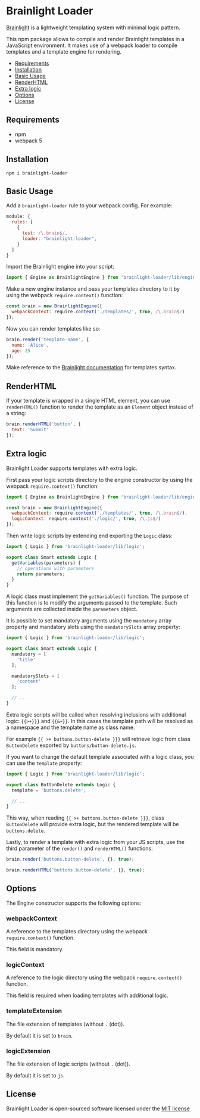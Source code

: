# Brainlight Loader

[Brainlight](https://github.com/GiromettaMarco/brainlight) is a lightweight templating system with minimal logic pattern.

This npm package allows to compile and render Brainlight templates in a JavaScript environment. It makes use of a webpack loader to compile templates and a template engine for rendering.

- [Requirements](#requirements)
- [Installation](#installation)
- [Basic Usage](#basic-usage)
- [RenderHTML](#renderhtml)
- [Extra logic](#extra-logic)
- [Options](#options)
- [License](#license)

## Requirements

- npm
- webpack 5

## Installation

```
npm i brainlight-loader
```

## Basic Usage

Add a ```brainlight-loader``` rule to your webpack config. For example:

```js
module: {
  rules: [
    {
      test: /\.brain$/,
      loader: "brainlight-loader",
    }
  ]
}
```

Import the Brainlight engine into your script:

```js
import { Engine as BrainlightEngine } from 'brainlight-loader/lib/engine';
```

Make a new engine instance and pass your templates directory to it by using the webpack ```require.context()``` function:

```js
const brain = new BrainlightEngine({
  webpackContext: require.context('./templates/', true, /\.brain$/)
});
```

Now you can render templates like so:

```js
brain.render('template-name', {
  name: 'Alice',
  age: 25
});
```

Make reference to the [Brainlight documentation](https://github.com/GiromettaMarco/brainlight) for templates syntax.

## RenderHTML

If your template is wrapped in a single HTML element, you can use ```renderHTML()``` function to render the template as an ```Element``` object instead of a string:

```js
brain.renderHTML('button', {
  text: 'Submit'
});
```

## Extra logic

Brainlight Loader supports templates with extra logic.

First pass your logic scripts directory to the engine constructor by using the webpack ```require.context()``` function:

```js
import { Engine as BrainlightEngine } from 'brainlight-loader/lib/engine';

const brain = new BrainlightEngine({
  webpackContext: require.context('./templates/', true, /\.brain$/),
  logicContext: require.context('./logic/', true, /\.js$/)
});
```

Then write logic scripts by extending end exporting the ```Logic``` class:

```js
import { Logic } from 'brainlight-loader/lib/logic';

export class Smart extends Logic {
  getVariables(parameters) {
    // operations with parameters
    return parameters;
  }
}
```

A logic class must implement the ```getVariables()``` function. The purpose of this function is to modify the arguments passed to the template. Such arguments are collected inside the ```parameters``` object.

It is possible to set mandatory arguments using the ```mandatory``` array property and mandatory slots using the ```mandatorySlots``` array property:

```js
import { Logic } from 'brainlight-loader/lib/logic';

export class Smart extends Logic {
  mandatory = [
    'title'
  ];

  mandatorySlots = [
    'content'
  ];

  // ...
}
```

Extra logic scripts will be called when resolving inclusions with additional logic: ```{{>+}}}``` and ```{{&+}}```. In this cases the template path will be resolved as a namespace and the template name as class name.

For example ```{{ >+ buttons.button-delete }}}``` will retrieve logic from class ```ButtonDelete``` exported by ```buttons/button-delete.js```.

If you want to change the default template associated with a logic class, you can use the ```template``` property:

```js
import { Logic } from 'brainlight-loader/lib/logic';

export class ButtonDelete extends Logic {
  template = 'buttons.delete';

  // ...
}
```

This way, when reading ```{{ >+ buttons.button-delete }}}```, class ```ButtonDelete``` will provide extra logic, but the rendered template will be ```buttons.delete```.

Lastly, to render a template with extra logic from your JS scripts, use the third parameter of the ```render()``` and ```renderHTML()``` functions:

```js
brain.render('buttons.button-delete', {}, true);

brain.renderHTML('buttons.button-delete', {}, true);
```

## Options

The Engine constructor supports the following options:

### webpackContext

A reference to the templates directory using the webpack ```require.context()``` function.

This field is mandatory.

### logicContext

A reference to the logic directory using the webpack ```require.context()``` function.

This field is required when loading templates with additional logic.

### templateExtension

The file extension of templates (without ```.``` (dot)).

By default it is set to ```brain```.

### logicExtension

The file extension of logic scripts (without ```.``` (dot)).

By default it is set to ```js```.

## License

Brainlight Loader is open-sourced software licensed under the [MIT license](http://opensource.org/licenses/MIT)
